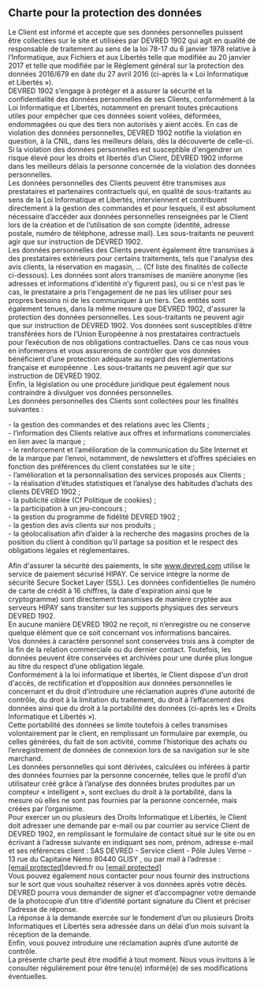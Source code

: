 Charte pour la protection des données
-------------------------------------

Le Client est informé et accepte que ses données personnelles puissent être collectées sur le site et utilisées par DEVRED 1902 qui agit en qualité de responsable de traitement au sens de la loi 78-17 du 6 janvier 1978 relative à l’Informatique, aux Fichiers et aux Libertés telle que modifiée au 20 janvier 2017 et telle que modifiée par le Règlement général sur la protection des données 2016/679 en date du 27 avril 2016 (ci-après la « Loi Informatique et Libertés »).  
DEVRED 1902 s’engage à protéger et à assurer la sécurité et la confidentialité des données personnelles de ses Clients, conformément à la Loi Informatique et Libertés, notamment en prenant toutes précautions utiles pour empêcher que ces données soient volées, déformées, endommagées ou que des tiers non autorisés y aient accès. En cas de violation des données personnelles, DEVRED 1902 notifie la violation en question, à la CNIL, dans les meilleurs délais, dès la découverte de celle-ci. Si la violation des données personnelles est susceptible d'engendrer un risque élevé pour les droits et libertés d’un Client, DEVRED 1902 informe dans les meilleurs délais la personne concernée de la violation des données personnelles.  
Les données personnelles des Clients peuvent être transmises aux prestataires et partenaires contractuels qui, en qualité de sous-traitants au sens de la Loi Informatique et Libertés, interviennent et contribuent directement à la gestion des commandes et pour lesquels, il est absolument nécessaire d’accéder aux données personnelles renseignées par le Client lors de la création et de l’utilisation de son compte (identité, adresse postale, numéro de téléphone, adresse mail). Les sous-traitants ne peuvent agir que sur instruction de DEVRED 1902.  
Les données personnelles des Clients peuvent également être transmises à des prestataires extérieurs pour certains traitements, tels que l'analyse des avis clients, la réservation en magasin, … (Cf liste des finalités de collecte ci-dessous). Les données sont alors transmises de manière anonyme (les adresses et informations d'identité n’y figurent pas), ou si ce n'est pas le cas, le prestataire a pris l'engagement de ne pas les utiliser pour ses propres besoins ni de les communiquer à un tiers. Ces entités sont également tenues, dans la même mesure que DEVRED 1902, d'assurer la protection des données personnelles. Les sous-traitants ne peuvent agir que sur instruction de DEVRED 1902. Vos données sont susceptibles d’être transférées hors de l’Union Européenne à nos prestataires contractuels pour l’exécution de nos obligations contractuelles. Dans ce cas nous vous en informerons et vous assurerons de contrôler que vos données bénéficient d’une protection adéquate au regard des règlementations française et européenne . Les sous-traitants ne peuvent agir que sur instruction de DEVRED 1902.  
Enfin, la législation ou une procédure juridique peut également nous contraindre à divulguer vos données personnelles.  
Les données personnelles des Clients sont collectées pour les finalités suivantes :  
  
\- la gestion des commandes et des relations avec les Clients ;  
\- l’information des Clients relative aux offres et informations commerciales en lien avec la marque ;  
\- le renforcement et l’amélioration de la communication du Site Internet et de la marque par l’envoi, notamment, de newsletters et d’offres spéciales en fonction des préférences du client constatées sur le site ;  
\- l’amélioration et la personnalisation des services proposés aux Clients ;  
\- la réalisation d’études statistiques et l’analyse des habitudes d’achats des clients DEVRED 1902 ;  
\- la publicité ciblée (Cf Politique de cookies) ;  
\- la participation à un jeu-concours ;  
\- la gestion du programme de fidélité DEVRED 1902 ;  
\- la gestion des avis clients sur nos produits ;  
\- la géolocalisation afin d’aider à la recherche des magasins proches de la position du client à condition qu’il partage sa position et le respect des obligations légales et réglementaires.  
  
Afin d'assurer la sécurité des paiements, le site www.devred.com utilise le service de paiement sécurisé HIPAY. Ce service intègre la norme de sécurité Secure Socket Layer (SSL). Les données confidentielles (le numéro de carte de crédit à 16 chiffres, la date d'expiration ainsi que le cryptogramme) sont directement transmises de manière cryptée aux serveurs HIPAY sans transiter sur les supports physiques des serveurs DEVRED 1902.  
En aucune manière DEVRED 1902 ne reçoit, ni n’enregistre ou ne conserve quelque élément que ce soit concernant vos informations bancaires.  
Vos données à caractère personnel sont conservées trois ans à compter de la fin de la relation commerciale ou du dernier contact. Toutefois, les données peuvent être conservées et archivées pour une durée plus longue au titre du respect d’une obligation légale.  
Conformément à la loi informatique et libertés, le Client dispose d'un droit d'accès, de rectification et d’opposition aux données personnelles le concernant et du droit d’introduire une réclamation auprès d’une autorité de contrôle, du droit à la limitation du traitement, du droit à l’effacement des données ainsi que du droit à la portabilité des données (ci-après les « Droits Informatique et Libertés »).  
Cette portabilité des données se limite toutefois à celles transmises volontairement par le client, en remplissant un formulaire par exemple, ou celles générées, du fait de son activité, comme l’historique des achats ou l’enregistrement de données de connexion lors de sa navigation sur le site marchand.  
Les données personnelles qui sont dérivées, calculées ou inférées à partir des données fournies par la personne concernée, telles que le profil d’un utilisateur créé grâce à l’analyse des données brutes produites par un compteur « intelligent », sont exclues du droit à la portabilité, dans la mesure où elles ne sont pas fournies par la personne concernée, mais créées par l’organisme.  
Pour exercer un ou plusieurs des Droits Informatique et Libertés, le Client doit adresser une demande par e-mail ou par courrier au service Client de DEVRED 1902, en remplissant le formulaire de contact situé sur le site ou en écrivant à l’adresse suivante en indiquant ses nom, prénom, adresse e-mail et ses références client : SAS DEVRED - Service client - Pôle Jules Verne - 13 rue du Capitaine Némo 80440 GLISY , ou par mail à l’adresse : [\[email protected\]](https://www.devred.com/cdn-cgi/l/email-protection)devred.fr ou [\[email protected\]](https://www.devred.com/cdn-cgi/l/email-protection)  
Vous pouvez également nous contacter pour nous fournir des instructions sur le sort que vous souhaitez réserver à vos données après votre décès.  
DEVRED pourra vous demander de signer et d’accompagner votre demande de la photocopie d’un titre d’identité portant signature du Client et préciser l’adresse de réponse.  
La réponse à la demande exercée sur le fondement d’un ou plusieurs Droits Informatiques et Libertés sera adressée dans un délai d’un mois suivant la réception de la demande.  
Enfin, vous pouvez introduire une réclamation auprès d’une autorité de contrôle.  
La présente charte peut être modifié à tout moment. Nous vous invitons à le consulter régulièrement pour être tenu(e) informé(e) de ses modifications éventuelles.